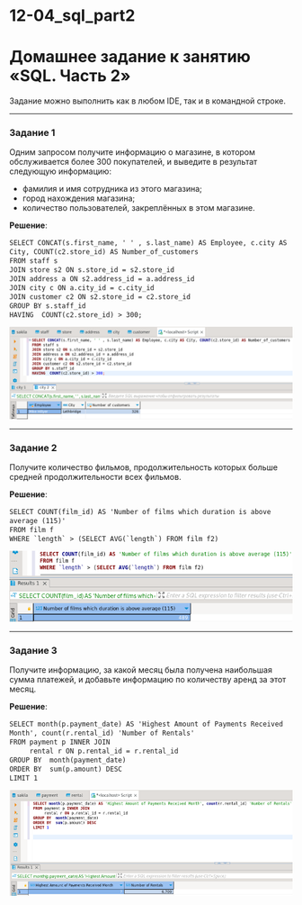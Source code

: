 # 12-04_sql_part2

# Домашнее задание к занятию «SQL. Часть 2»

Задание можно выполнить как в любом IDE, так и в командной строке.

---

### Задание 1

Одним запросом получите информацию о магазине, в котором обслуживается более 300 покупателей, и выведите в результат следующую информацию: 
- фамилия и имя сотрудника из этого магазина;
- город нахождения магазина;
- количество пользователей, закреплённых в этом магазине.

**Решение**:
```
SELECT CONCAT(s.first_name, ' ' , s.last_name) AS Employee, c.city AS City, COUNT(c2.store_id) AS Number_of_customers
FROM staff s
JOIN store s2 ON s.store_id = s2.store_id
JOIN address a ON s2.address_id = a.address_id
JOIN city c ON a.city_id = c.city_id
JOIN customer c2 ON s2.store_id = c2.store_id
GROUP BY s.staff_id
HAVING  COUNT(c2.store_id) > 300;
```

<kbd>![](img/sakila_store_greater_300_customers.png)</kbd> 

---

### Задание 2

Получите количество фильмов, продолжительность которых больше средней продолжительности всех фильмов.

**Решение**:
```
SELECT COUNT(film_id) AS 'Number of films which duration is above average (115)'  
FROM film f
WHERE `length` > (SELECT AVG(`length`) FROM film f2)
```
<kbd>![](img/sakila_films_length_greater_avg.png)</kbd>

---

### Задание 3

Получите информацию, за какой месяц была получена наибольшая сумма платежей, и добавьте информацию по количеству аренд за этот месяц.

**Решение**:
```
SELECT month(p.payment_date) AS 'Highest Amount of Payments Received Month', count(r.rental_id) 'Number of Rentals'
FROM payment p INNER JOIN 
     rental r ON p.rental_id = r.rental_id 
GROUP BY  month(payment_date)
ORDER BY  sum(p.amount) DESC
LIMIT 1
```
<kbd>![](img/sakila_payments_highest_payments_month.png)</kbd>
